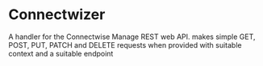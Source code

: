 # Connectwizer
A handler for the Connectwise Manage REST web API. makes simple GET, POST, PUT, PATCH and DELETE requests when provided with suitable context and a suitable endpoint
